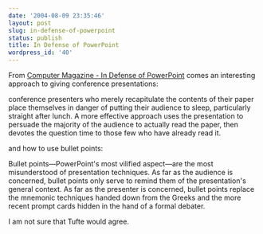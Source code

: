```yaml
---
date: '2004-08-09 23:35:46'
layout: post
slug: in-defense-of-powerpoint
status: publish
title: In Defense of PowerPoint
wordpress_id: '40'
---
```


From [Computer Magazine - In Defense of PowerPoint](http://www.computer.org/computer/homepage/0704/profession/index.htm) comes an interesting approach to giving conference presentations:


>
conference presenters who merely recapitulate the contents of their paper place themselves in danger of putting their audience to sleep, particularly straight after lunch. A more effective approach uses the presentation to persuade the majority of the audience to actually read the paper, then devotes the question time to those few who have already read it.


and how to use bullet points:


>
Bullet points—PowerPoint's most vilified aspect—are the most misunderstood of presentation techniques. As far as the audience is concerned, bullet points only serve to remind them of the presentation's general context. As far as the presenter is concerned, bullet points replace the mnemonic techniques handed down from the Greeks and the more recent prompt cards hidden in the hand of a formal debater.


I am not sure that Tufte would agree.


